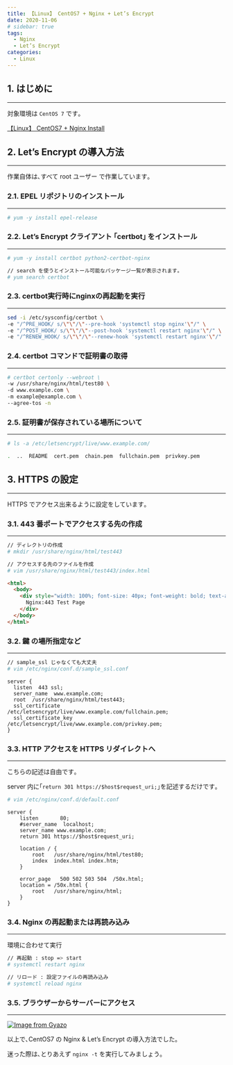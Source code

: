 ```yaml
---
title: 【Linux】 CentOS7 + Nginx + Let’s Encrypt
date: 2020-11-06
# sidebar: true
tags:
  - Nginx
  - Let’s Encrypt
categories:
  - Linux
---
```


## 1. はじめに

---

対象環境は `CentOS 7` です｡

[【Linux】 CentOS7 + Nginx Install](https://tabiya.dev/blogs/linux/nginx/how-to-nginx-install.html)

## 2. Let’s Encrypt の導入方法

---

作業自体は､すべて root ユーザー で作業しています｡

### 2.1. EPEL リポジトリのインストール

---

```sh
# yum -y install epel-release
```

### 2.2. Let’s Encrypt クライアント ｢certbot｣ をインストール

---

```sh
# yum -y install certbot python2-certbot-nginx

// search を使うとインストール可能なパッケージ一覧が表示されます｡
# yum search certbot
```

### 2.3. certbot実行時にnginxの再起動を実行

---

```sh
sed -i /etc/sysconfig/certbot \
-e "/^PRE_HOOK/ s/\"\"/\"--pre-hook 'systemctl stop nginx'\"/" \
-e "/^POST_HOOK/ s/\"\"/\"--post-hook 'systemctl restart nginx'\"/" \
-e "/^RENEW_HOOK/ s/\"\"/\"--renew-hook 'systemctl restart nginx'\"/"
```

### 2.4. certbot コマンドで証明書の取得

---

```sh
# certbot certonly --webroot \
-w /usr/share/nginx/html/test80 \
-d www.example.com \
-m example@example.com \
--agree-tos -n
```

### 2.5. 証明書が保存されている場所について

---

```sh
# ls -a /etc/letsencrypt/live/www.example.com/

.  ..  README  cert.pem  chain.pem  fullchain.pem  privkey.pem
```

## 3. HTTPS の設定

---

HTTPS でアクセス出来るように設定をしています｡

### 3.1. 443 番ポートでアクセスする先の作成

---

```sh
// ディレクトリの作成
# mkdir /usr/share/nginx/html/test443

// アクセスする先のファイルを作成
# vim /usr/share/nginx/html/test443/index.html
```

```html
<html>
  <body>
    <div style="width: 100%; font-size: 40px; font-weight: bold; text-align: center;">
      Nginx:443 Test Page
    </div>
  </body>
</html>
```

### 3.2. 鍵 の場所指定など

---

```sh
// sample_ssl じゃなくても大丈夫
# vim /etc/nginx/conf.d/sample_ssl.conf
```

```vim
server {
  listen  443 ssl;
  server_name  www.example.com;
  root  /usr/share/nginx/html/test443;
  ssl_certificate  /etc/letsencrypt/live/www.example.com/fullchain.pem;
  ssl_certificate_key  /etc/letsencrypt/live/www.example.com/privkey.pem;
}
```

### 3.3. HTTP アクセスを HTTPS リダイレクトへ

---

こちらの記述は自由です｡

server 内に｢`return 301 https://$host$request_uri;`｣を記述するだけです｡

```sh
# vim /etc/nginx/conf.d/default.conf
```

```vim
server {
    listen       80;
    #server_name  localhost;
    server_name www.example.com;
    return 301 https://$host$request_uri;

    location / {
        root   /usr/share/nginx/html/test80;
        index  index.html index.htm;
    }

    error_page   500 502 503 504  /50x.html;
    location = /50x.html {
        root   /usr/share/nginx/html;
    }
}
```

### 3.4. Nginx の再起動または再読み込み

---

環境に合わせて実行

```sh
// 再起動 : stop => start
# systemctl restart nginx

// リロード : 設定ファイルの再読み込み
# systemctl reload nginx
```

### 3.5. ブラウザーからサーバーにアクセス

---

[![Image from Gyazo](https://i.gyazo.com/9cf90db7a63175a5ca6cfd15fabea34c.png)](https://gyazo.com/9cf90db7a63175a5ca6cfd15fabea34c)

以上で､CentOS7 の Nginx & Let’s Encrypt の導入方法でした｡

迷った際は､とりあえず `nginx -t` を実行してみましょう｡